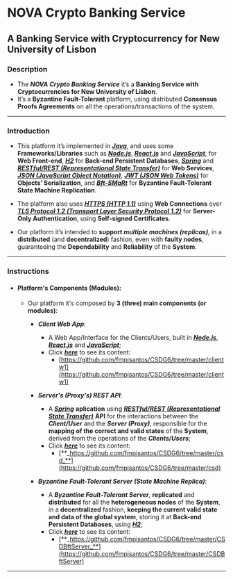 # NOVA Crypto Banking Service
## A Banking Service with Cryptocurrency for New University of Lisbon

### Description
* The **_NOVA Crypto Banking Service_** it’s a **Banking Service with Cryptocurrencies for New University of Lisbon**.
* It’s a **Byzantine Fault-Tolerant** platform, using distributed **Consensus Proofs Agreements** on all the operations/transactions of the system.

***

### Introduction
* This platform it’s implemented in [**_Java_**](https://www.java.com/), and uses some **Frameworks/Libraries** such as [**_Node.js_**](https://nodejs.org/), [**_React.js_**](https://reactjs.org/) and [**_JavaScript_**](https://www.javascript.com/), for **Web Front-end**, [**_H2_**](https://www.h2database.com/) for **Back-end Persistent Databases**, [**_Spring_**](https://spring.io/) and [**_RESTful/REST (Representational State Transfer)_**](https://restfulapi.net/) for **Web Services**, [**_JSON (JavaScript Object Notation)_**](https://www.json.org/json-en.html), [**_JWT (JSON Web Tokens)_**](https://jwt.io/) for **Objects’ Serialization**, and [**_Bft-SMaRt_**](https://bft-smart.github.io/library/) for **Byzantine Fault-Tolerant State Machine Replication**.

* The platform also uses [**_HTTPS (HTTP 1.1)_**](https://en.wikipedia.org/wiki/HTTPS) using **Web Connections** over [**_TLS Protocol 1.2 (Transport Layer Security Protocol 1.2)_**](https://en.wikipedia.org/wiki/Transport_Layer_Security) for **Server-Only Authentication**, using **Self-signed Certificates**.

* Our platform it’s intended to **support _multiple machines (replicas)_**, in a **distributed** (and **decentralized**) fashion, even with **faulty nodes**, guaranteeing the **Dependability** and **Reliability** of the **System**.

***

### Instructions
* #### Platform's Components (Modules):
  * Our platform it's composed by **3 (three) main components (or modules)**:
  
    * **_Client Web App_**:
      * A Web App/Interface for the Clients/Users, built in [**_Node.js_**](https://nodejs.org/), [**_React.js_**](https://reactjs.org/) and [**_JavaScript_**](https://www.javascript.com/);
      * Click [**_here_**](https://github.com/fmpisantos/CSDG6/tree/master/clientw1) to see its content:
        * [https://github.com/fmpisantos/CSDG6/tree/master/clientw1](https://github.com/fmpisantos/CSDG6/tree/master/clientw1)
    
    * **_Server's (Proxy's) REST API_**:
      * A [**_Spring_**](https://spring.io/) **aplication** using [**_RESTful/REST (Representational State Transfer)_**](https://restfulapi.net/) **API** for the interactions between the **_Client/User_** and the **_Server (Proxy)_**, responsible for the **mapping of the correct and valid states** of the **System**, derived from the operations of the **_Clients/Users_**;
      * Click [**_here_**](https://github.com/fmpisantos/CSDG6/tree/master/csd) to see its content:
        * [**_https://github.com/fmpisantos/CSDG6/tree/master/csd_**](https://github.com/fmpisantos/CSDG6/tree/master/csd)
    
    * **_Byzantine Fault-Tolerant Server (State Machine Replica)_**:
      * A **_Byzantine Fault-Tolerant Server_**, **replicated** and **distributed** for all the **heterogeneous nodes** of the **System**, in a **decentralized** fashion, **keeping the current valid state and data of the global system**, storing it at **Back-end Persistent Databases**, using [**_H2_**](https://www.h2database.com/);
      * Click [**_here_**](https://github.com/fmpisantos/CSDG6/tree/master/CSDBftServer) to see its content:
        * [**_https://github.com/fmpisantos/CSDG6/tree/master/CSDBftServer_**](https://github.com/fmpisantos/CSDG6/tree/master/CSDBftServer)

***

